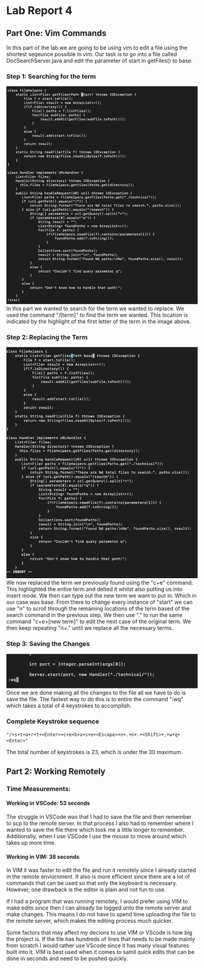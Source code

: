 # Lab Report 4
## Part One: Vim Commands

In this part of the lab we are going to be using vim to edit a file using the shortest seqeunce possible in vim. Our task is to go into a file called DocSearchServer.java and edit the parameter of start in getFiles() to base. 
### Step 1: Searching for the term
![search](search.png)
In this part we wanted to search for the term we wanted to replace. We used the command "/[term]" to find the term we wanted. This location is indicated by the highlight of the first letter of the term in the image above. 


### Step 2: Replacing the Term
![replace](base.png)
We now replaced the term we previously found using the "c+e" command. This highlighted the entire term and delted it whilst also putting us into insert mode. We then can type out the new term we want to put in. Which in our case was base. From there to change every instance of "start" we can use "n" to scroll through the remaining locations of the term based of the search command in the previous step. We then use "." to run the same command "c+e+[new term]" to edit the next case of the original term. We then keep repeating "n+." until we replace all the necessary terms. 

### Step 3: Saving the Changes
![save](wq.png)
Once we are done making all the changes to the file all we have to do is save the file. The fastest way to do this is to entire the command ":wq" which takes a total of 4 keystrokes to accomplish. 

### Complete Keystroke sequence
```
"/+s+t+a+r+t+<Enter>+c+e+b+a+s+e+<Escape>+n+.+n+.+<Shift>+;+w+q+<Enter>"
```
The total number of keystrokes is 23, which is under the 30 maximum. 


## Part 2: Working Remotely

### Time Measurements:
#### Working in VSCode: 53 seconds   
The struggle in VSCode was that I had to save the file and then remember to scp to the remote server. In that process I also had to remember where I wanted to save the file there which took me a little longer to remember. Additionally, when I use VSCode I use the mouse to move around which takes up more time. 
#### Working in VIM: 38 seconds 
In VIM it was faster to edit the file  and run it remotely since I already started in the remote enviornment. It also is more efficient since there are a lot of commands that can be used so that only the keyboard is necessary. However, one drawback is the editor is plain and not fun to use. 

If I had a program that was running remotely, I would prefer using VIM to make edits since then I can already be logged onto the remote server and make changes. This means I do not have to spend time uploading the file to the remote server, which makes the editing process much quicker. 

Some factors that may affect my decions to use VIM or VScode is how big the project is. If the file has hundreds of lines that needs to be made mainly from scratch I would rather use VScode since it has many visual features built into it. VIM is best used when it comes to samll quick edits that can be done in seconds and need to be pushed quickly. 






